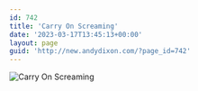```yaml
---
id: 742
title: 'Carry On Screaming'
date: '2023-03-17T13:45:13+00:00'
layout: page
guid: 'http://new.andydixon.com/?page_id=742'
---
```


![Carry On Screaming](https://i0.wp.com/assets.g8x2.ldn.idrivee2-23.com/posters/Carry%20On%20Screaming%2001.jpg?w=1200&ssl=1 "Carry On Screaming")